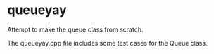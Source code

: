 # queueyay

Attempt to make the queue class from scratch.

The queueyay.cpp file includes some test cases for the Queue class.
